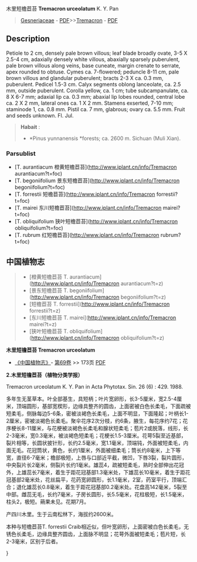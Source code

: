 木里短檐苣苔 **Tremacron urceolatum** K. Y. Pan

> [Gesneriaceae](http://www.iplant.cn/info/Gesneriaceae?t=foc) - [PDF](http://www.iplant.cn/foc/pdf/Gesneriaceae.pdf)>>[Tremacron](http://www.iplant.cn/info/Tremacron?t=foc) - [PDF](http://www.iplant.cn/foc/pdf/Tremacron.pdf)

## Description

Petiole to 2 cm, densely pale brown villous; leaf blade broadly ovate, 3-5 X 2.5-4 cm, adaxially densely white villous, abaxially sparsely puberulent, pale brown villous along veins, base cuneate, margin crenate to serrate, apex rounded to obtuse. Cymes ca. 7-flowered; peduncle 8-11 cm, pale brown villous and glandular puberulent; bracts 2-3 X ca. 0.3 mm, puberulent. Pedicel 1.5-3 cm. Calyx segments oblong lanceolate, ca. 2.5 mm, outside puberulent. Corolla yellow, ca. 1 cm; tube subcampanulate, ca. 8 X 6-7 mm; adaxial lip ca. 0.3 mm; abaxial lip lobes rounded, central lobe ca. 2 X 2 mm, lateral ones ca. 1 X 2 mm. Stamens exserted, 7-10 mm; staminode 1, ca. 0.8 mm. Pistil ca. 7 mm, glabrous; ovary ca. 5.5 mm. Fruit and seeds unknown. Fl. Jul.

> **Habait** : 
>* *Pinus yunnanensis *forests; ca. 2600 m. Sichuan (Muli Xian).


### Parsublist

* [T.  aurantiacum  橙黄短檐苣苔](http://www.iplant.cn/info/Tremacron aurantiacum?t=foc)
* [T.  begoniifolium  景东短檐苣苔](http://www.iplant.cn/info/Tremacron begoniifolium?t=foc)
* [T.  forrestii  短檐苣苔](http://www.iplant.cn/info/Tremacron forrestii?t=foc)
* [T.  mairei  东川短檐苣苔](http://www.iplant.cn/info/Tremacron mairei?t=foc)
* [T.  obliquifolium  狭叶短檐苣苔](http://www.iplant.cn/info/Tremacron obliquifolium?t=foc)
* [T.  rubrum  红短檐苣苔](http://www.iplant.cn/info/Tremacron rubrum?t=foc)

## 中国植物志

> * [橙黄短檐苣苔  T.  aurantiacum](http://www.iplant.cn/info/Tremacron aurantiacum?t=z)
> * [景东短檐苣苔  T.  begoniifolium](http://www.iplant.cn/info/Tremacron begoniifolium?t=z)
> * [短檐苣苔  T.  forrestii](http://www.iplant.cn/info/Tremacron forrestii?t=z)
> * [东川短檐苣苔  T.  mairei](http://www.iplant.cn/info/Tremacron mairei?t=z)
> * [狭叶短檐苣苔  T.  obliquifolium](http://www.iplant.cn/info/Tremacron obliquifolium?t=z)

**木里短檐苣苔 Tremacron urceolatum**

* [《中国植物志》](http://www.iplant.cn/frps)- [第69卷](http://www.iplant.cn/frps/vol/69) >> 173页 [PDF](http://www.iplant.cn/frps/pdf/69/173a.pdf)

**2.木里短檐苣苔（植物分类学报）**

Tremacron urceolatum K. Y. Pan in Acta Phytotax. Sin. 26 (6) : 429. 1988.

多年生无茎草本。叶全部基生，具短柄；叶片宽卵形，长3-5厘米，宽2.5-4厘米，顶端圆形，基部宽楔形，边缘具整齐的圆齿，上面密被白色长柔毛，下面疏被短柔毛，侧脉每边5-6条，密被淡褐色长柔毛，上面不明显，下面隆起；叶柄长1-2厘米，密被淡褐色长柔毛。聚伞花序2次分枝，约6条，腋生，每花序约7花；花序梗长8-11厘米，与花梗被淡褐色长柔毛和腺状短柔毛；苞片2或脱落，线形，长2-3毫米，宽0.3毫米，被淡褐色短柔毛；花梗长1.5-3厘米。花萼5裂至近基部，裂片相等，长圆状披针形，长约2.5毫米，宽1.1毫米，顶端钝，外面被短柔毛，内面无毛。花冠筒状，黄色，长约1厘米，外面被细柔毛；筒长约8毫米，上下等宽，直径6-7毫米；檐部极短，上唇与口部近平截，微凹，下唇3裂，裂片圆形，中央裂片长2毫米，侧裂片长约1毫米。雄蕊4，疏被短柔毛，熟时全部伸出花冠外，上雄蕊长7毫米，着生于距花冠基部1.3毫米处，下雄蕊长10毫米，着生于距花冠基部2毫米处，花丝扁平，花药宽卵圆形，长1.1毫米，2室，药室平行，顶端汇合；退化雄蕊长0.8毫米，着生于距花冠基部0.2毫米处。花盘高142毫米，5裂至中部。雌蕊无毛，长约7毫米，子房长圆形，长5.5毫米，花柱极短，长1.5毫米，柱头2，极短。蒴果未见。花期7月。

产四川木里。生于云南松林下，海拔约2600米。

本种与短檐苣苔T. forrestii Craib相近似，但叶宽卵形，上面密被白色长柔毛，无锈色长柔毛，边缘具整齐圆齿，上面脉不明显；花萼外面被短柔毛；苞片短，长2-3毫米，区别于后者。


}